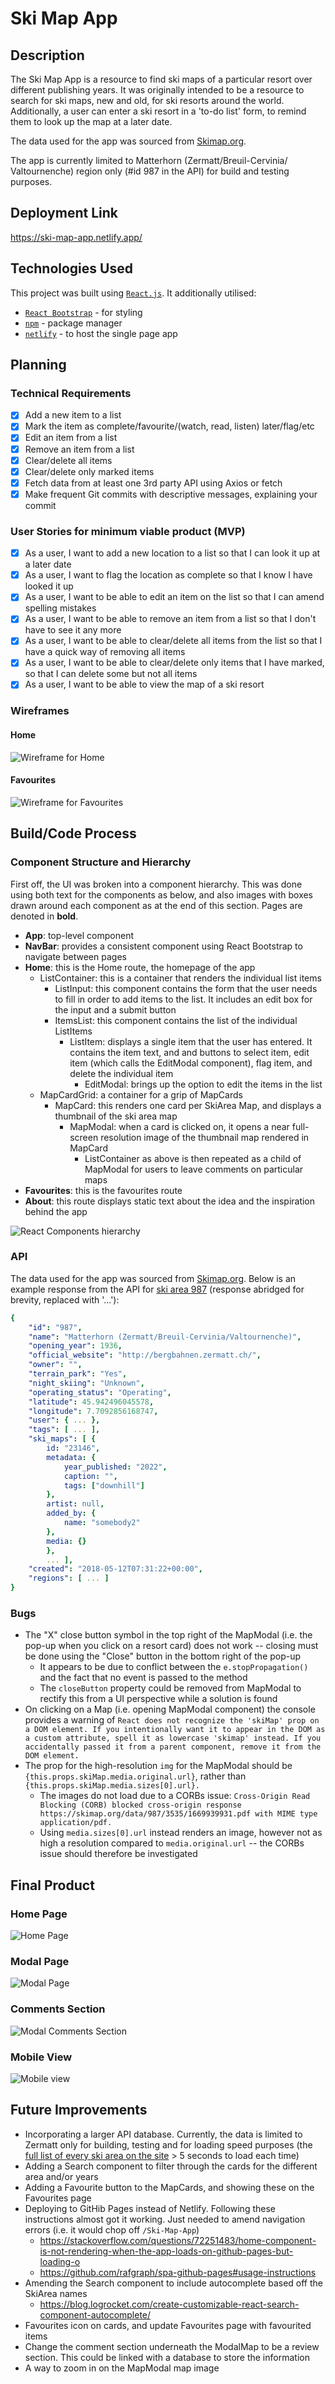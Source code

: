 # Ski Map App

## Description

The Ski Map App is a resource to find ski maps of a particular resort over different publishing years. It was originally intended to be a resource to search for ski maps, new and old, for ski resorts around the world. Additionally, a user can enter a ski resort in a 'to-do list' form, to remind them to look up the map at a later date.

The data used for the app was sourced from [Skimap.org](https://skimap.org/).

The app is currently limited to Matterhorn (Zermatt/​Breuil-Cervinia/​Valtournenche) region only (#id 987 in the API) for build and testing purposes.

## Deployment Link

https://ski-map-app.netlify.app/

## Technologies Used

This project was built using [`React.js`](https://reactjs.org/). It additionally utilised:

- [`React Bootstrap`](https://react-bootstrap.github.io/) - for styling
- [`npm`](https://www.npmjs.com/) - package manager
- [`netlify`](https://www.netlify.com/) - to host the single page app

## Planning

### Technical Requirements

- [x] Add a new item to a list
- [x] Mark the item as complete/favourite/(watch, read, listen) later/flag/etc
- [x] Edit an item from a list
- [x] Remove an item from a list
- [x] Clear/delete all items
- [x] Clear/delete only marked items
- [x] Fetch data from at least one 3rd party API using Axios or fetch
- [x] Make frequent Git commits with descriptive messages, explaining your commit

### User Stories for minimum viable product (MVP)

- [x] As a user, I want to add a new location to a list so that I can look it up at a later date
- [x] As a user, I want to flag the location as complete so that I know I have looked it up
- [x] As a user, I want to be able to edit an item on the list so that I can amend spelling mistakes
- [x] As a user, I want to be able to remove an item from a list so that I don't have to see it any more
- [x] As a user, I want to be able to clear/delete all items from the list so that I have a quick way of removing all items
- [x] As a user, I want to be able to clear/delete only items that I have marked, so that I can delete some but not all items
- [x] As a user, I want to be able to view the map of a ski resort

### Wireframes

#### Home

![Wireframe for Home](/src/images/Home.png)

#### Favourites

![Wireframe for Favourites](/src/images/Favourites.png)

## Build/Code Process

### Component Structure and Hierarchy

First off, the UI was broken into a component hierarchy. This was done using both text for the components as below, and also images with boxes drawn around each component as at the end of this section. Pages are denoted in __bold__.

- __App__: top-level component
- __NavBar__: provides a consistent component using React Bootstrap to navigate between pages
- __Home__: this is the Home route, the homepage of the app
    - ListContainer: this is a container that renders the individual list items
        - ListInput: this component contains the form that the user needs to fill in order to add items to the list. It includes an edit box for the input and a submit button
        - ItemsList: this component contains the list of the individual ListItems
            - ListItem: displays a single item that the user has entered. It contains the item text, and and buttons to select item, edit item (which calls the EditModal component), flag item, and delete the individual item
                - EditModal: brings up the option to edit the items in the list
    - MapCardGrid: a container for a grip of MapCards
        - MapCard: this renders one card per SkiArea Map, and displays a thumbnail of the ski area map
            - MapModal: when a card is clicked on, it opens a near full-screen resolution image of the thumbnail map rendered in MapCard
                - ListContainer as above is then repeated as a child of MapModal for users to leave comments on particular maps
- __Favourites__: this is the favourites route
- __About__: this route displays static text about the idea and the inspiration behind the app

![React Components hierarchy](/src/images/React-components.png)

### API

The data used for the app was sourced from [Skimap.org](https://skimap.org/). Below is an example response from the API for [ski area 987](https://skimap.org/SkiAreas/view/987.json) (response abridged for brevity, replaced with '...'):

``` yaml
{
    "id": "987",
    "name": "Matterhorn (Zermatt/​Breuil-Cervinia/​Valtournenche)",
    "opening_year": 1936,
    "official_website": "http://bergbahnen.zermatt.ch/",
    "owner": "",
    "terrain_park": "Yes",
    "night_skiing": "Unknown",
    "operating_status": "Operating",
    "latitude": 45.942496045578,
    "longitude": 7.7092856168747,
    "user": { ... },
    "tags": [ ... ],
    "ski_maps": [ {
        id: "23146",
        metadata: {
            year_published: "2022",
            caption: "",
            tags: ["downhill"]
        },
        artist: null,
        added_by: {
            name: "somebody2"
        },
        media: {}
        },
        ... ],
    "created": "2018-05-12T07:31:22+00:00",
    "regions": [ ... ]
}
```

### Bugs

- The "X" close button symbol in the top right of the MapModal (i.e. the pop-up when you click on a resort card) does not work -- closing must be done using the "Close" button in the bottom right of the pop-up
    - It appears to be due to conflict between the `e.stopPropagation()` and the fact that no event is passed to the method
    - The `closeButton` property could be removed from MapModal to rectify this from a UI perspective while a solution is found
- On clicking on a Map (i.e. opening MapModal component) the console provides a warning of `React does not recognize the 'skiMap' prop on a DOM element. If you intentionally want it to appear in the DOM as a custom attribute, spell it as lowercase 'skimap' instead. If you accidentally passed it from a parent component, remove it from the DOM element.`
- The prop for the high-resolution `img` for the MapModal should be `{this.props.skiMap.media.original.url}`, rather than `{this.props.skiMap.media.sizes[0].url}.`
    - The images do not load due to a CORBs issue: `Cross-Origin Read Blocking (CORB) blocked cross-origin response https://skimap.org/data/987/3535/1669939931.pdf with MIME type application/pdf.`
    - Using `media.sizes[0].url` instead renders an image, however not as high a resolution compared to `media.original.url` -- the CORBs issue should therefore be investigated

## Final Product

### Home Page

![Home Page](/src/images/final-Home-page.png)

### Modal Page

![Modal Page](/src/images/final-Modal-page.png)

### Comments Section

![Modal Comments Section](/src/images/final-Comments-section.png)

### Mobile View

![Mobile view](/src/images/final-mobile.png)

## Future Improvements

- Incorporating a larger API database. Currently, the data is limited to Zermatt only for building, testing and for loading speed purposes (the [full list of every ski area on the site](https://skimap.org/SkiAreas/index.json) > 5 seconds to load each time)
- Adding a Search component to filter through the cards for the different area and/or years
- Adding a Favourite button to the MapCards, and showing these on the Favourites page
- Deploying to GitHib Pages instead of Netlify. Following these instructions almost got it working. Just needed to amend navigation errors (i.e. it would chop off `/Ski-Map-App`)
    - https://stackoverflow.com/questions/72251483/home-component-is-not-rendering-when-the-app-loads-on-github-pages-but-loading-o
    - https://github.com/rafgraph/spa-github-pages#usage-instructions
- Amending the Search component to include autocomplete based off the SkiArea names
    - https://blog.logrocket.com/create-customizable-react-search-component-autocomplete/
- Favourites icon on cards, and update Favourites page with favourited items
- Change the comment section underneath the ModalMap to be a review section. This could be linked with a database to store the information
- A way to zoom in on the MapModal map image
